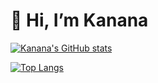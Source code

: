 # 👋 Hi, I’m Kanana

[![Kanana's GitHub stats](https://github-readme-stats.vercel.app/api?username=kgmuchiri)](https://github.com/kgmuchiri/github-readme-stats)

[![Top Langs](https://github-readme-stats.vercel.app/api/top-langs/?username=kgmuchiri)](https://github.com/kgmuchiri/github-readme-stats)




<!---
kgmuchiri/kgmuchiri is a ✨ special ✨ repository because its `README.md` (this file) appears on your GitHub profile.
You can click the Preview link to take a look at your changes.
--->
